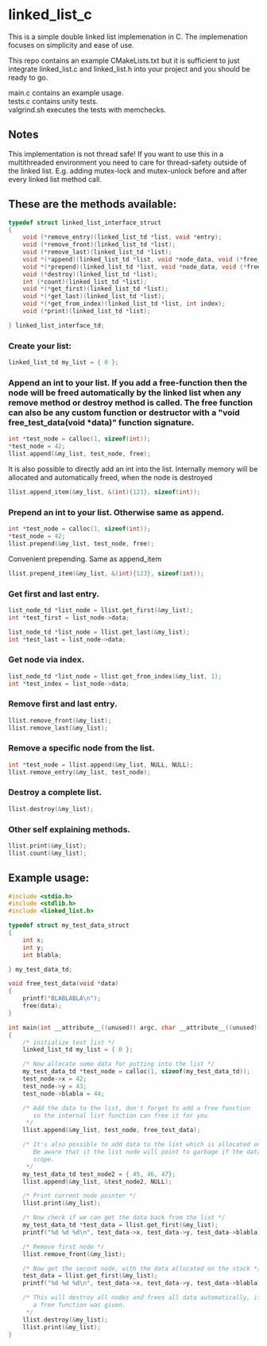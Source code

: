 # linked_list_c
This is a simple double linked list implemenation in C. The implemenation focuses on simplicity and ease of use.

This repo contains an example CMakeLists.txt but it is sufficient to just integrate linked_list.c and linked_list.h into
your project and you should be ready to go.

main.c contains an example usage.  
tests.c contains unity tests.  
valgrind.sh executes the tests with memchecks.  

## Notes
This implementation is not thread safe! If you want to use this in a multithreaded environment you need to care for thread-safety outside of
the linked list. E.g. adding mutex-lock and mutex-unlock before and after every linked list method call.

## These are the methods available:

```C
typedef struct linked_list_interface_struct
{
    void (*remove_entry)(linked_list_td *list, void *entry);
    void (*remove_front)(linked_list_td *list);
    void (*remove_last)(linked_list_td *list);
    void *(*append)(linked_list_td *list, void *node_data, void (*free_func)(void *data));
    void *(*prepend)(linked_list_td *list, void *node_data, void (*free_func)(void *data));
    void (*destroy)(linked_list_td *list);
    int (*count)(linked_list_td *list);
    void *(*get_first)(linked_list_td *list);
    void *(*get_last)(linked_list_td *list);
    void *(*get_from_index)(linked_list_td *list, int index);
    void (*print)(linked_list_td *list);

} linked_list_interface_td;
```


### Create your list:
```C
linked_list_td my_list = { 0 };
```

### Append an int to your list. If you add a free-function then the node will be freed automatically by the linked list when any remove method or destroy method is called. The free function can also be any custom function or destructor with a "void free_test_data(void *data)" function signature.
```C
int *test_node = calloc(1, sizeof(int));
*test_node = 42;
llist.append(&my_list, test_node, free);
```

It is also possible to directly add an int into the list. Internally memory will be allocated and automatically freed, when
the node is destroyed
```C
llist.append_item(&my_list, &(int){123}, sizeof(int));
```

### Prepend an int to your list. Otherwise same as append.
```C
int *test_node = calloc(1, sizeof(int));
*test_node = 42;
llist.prepend(&my_list, test_node, free);
```

Convenient prepending. Same as append_item
```C
llist.prepend_item(&my_list, &(int){123}, sizeof(int));
```

### Get first and last entry.
```C
list_node_td *list_node = llist.get_first(&my_list);
int *test_first = list_node->data;

list_node_td *list_node = llist.get_last(&my_list);
int *test_last = list_node->data;
```

### Get node via index.
```C
list_node_td *list_node = llist.get_from_index(&my_list, 1);
int *test_index = list_node->data;
```

### Remove first and last entry.
```C
llist.remove_front(&my_list);
llist.remove_last(&my_list);
```

### Remove a specific node from the list.
```C
int *test_node = llist.append(&my_list, NULL, NULL);
llist.remove_entry(&my_list, test_node);
```

### Destroy a complete list.
```C
llist.destroy(&my_list);
```

### Other self explaining methods.
```C
llist.print(&my_list);
llist.count(&my_list);
```

## Example usage:

```C
#include <stdio.h>
#include <stdlib.h>
#include <linked_list.h>

typedef struct my_test_data_struct
{
    int x;
    int y;
    int blabla;

} my_test_data_td;

void free_test_data(void *data)
{
    printf("BLABLABLA\n");
    free(data);
}

int main(int __attribute__((unused)) argc, char __attribute__((unused)) **argv)
{
    /* initialize test list */
    linked_list_td my_list = { 0 };

    /* Now allocate some data for putting into the list */
    my_test_data_td *test_node = calloc(1, sizeof(my_test_data_td));
    test_node->x = 42;
    test_node->y = 43;
    test_node->blabla = 44;

    /* Add the data to the list, don't forget to add a free function
       so the internal list function can free it for you
     */
    llist.append(&my_list, test_node, free_test_data);

    /* It's also possible to add data to the list which is allocated on the stack.
       Be aware that it the list node will point to garbage if the data goes out of
       scope.
     */
    my_test_data_td test_node2 = { 45, 46, 47};
    llist.append(&my_list, &test_node2, NULL);

    /* Print current node pointer */
    llist.print(&my_list);

    /* Now check if we can get the data back from the list */
    my_test_data_td *test_data = llist.get_first(&my_list);
    printf("%d %d %d\n", test_data->x, test_data->y, test_data->blabla);

    /* Remove first node */
    llist.remove_front(&my_list);

    /* Now get the secont node, with the data allocated on the stack */
    test_data = llist.get_first(&my_list);
    printf("%d %d %d\n", test_data->x, test_data->y, test_data->blabla);

    /* This will destroy all nodes and frees all data automatically, if
       a free function was given.
     */
    llist.destroy(&my_list);
    llist.print(&my_list);
}
```

